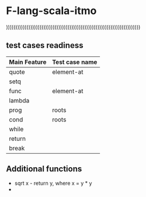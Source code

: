 # F-lang-scala-itmo
))))))))))))))))))))))))))))))))))))))))))))))))))))))))))))))))))))))))

## test cases readiness
| Main Feature | Test case name |
|--------------|----------------|
| quote        | element-at     |
| setq         |                |
| func         | element-at     |
| lambda       |                |
| prog         | roots          |
| cond         | roots          |
| while        |                |
| return       |                |
| break        |                |

## Additional functions 
- sqrt x - return y, where x = y * y
- 